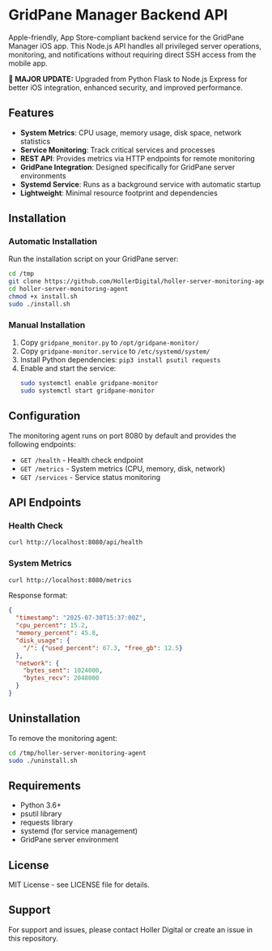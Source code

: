 # GridPane Manager Backend API

Apple-friendly, App Store-compliant backend service for the GridPane Manager iOS app. This Node.js API handles all privileged server operations, monitoring, and notifications without requiring direct SSH access from the mobile app.

**🚀 MAJOR UPDATE:** Upgraded from Python Flask to Node.js Express for better iOS integration, enhanced security, and improved performance.

## Features

- **System Metrics**: CPU usage, memory usage, disk space, network statistics
- **Service Monitoring**: Track critical services and processes
- **REST API**: Provides metrics via HTTP endpoints for remote monitoring
- **GridPane Integration**: Designed specifically for GridPane server environments
- **Systemd Service**: Runs as a background service with automatic startup
- **Lightweight**: Minimal resource footprint and dependencies

## Installation

### Automatic Installation

Run the installation script on your GridPane server:

```bash
cd /tmp
git clone https://github.com/HollerDigital/holler-server-monitoring-agent.git
cd holler-server-monitoring-agent
chmod +x install.sh
sudo ./install.sh
```

### Manual Installation

1. Copy `gridpane_monitor.py` to `/opt/gridpane-monitor/`
2. Copy `gridpane-monitor.service` to `/etc/systemd/system/`
3. Install Python dependencies: `pip3 install psutil requests`
4. Enable and start the service:
   ```bash
   sudo systemctl enable gridpane-monitor
   sudo systemctl start gridpane-monitor
   ```

## Configuration

The monitoring agent runs on port 8080 by default and provides the following endpoints:

- `GET /health` - Health check endpoint
- `GET /metrics` - System metrics (CPU, memory, disk, network)
- `GET /services` - Service status monitoring

## API Endpoints

### Health Check
```bash
curl http://localhost:8080/api/health
```

### System Metrics
```bash
curl http://localhost:8080/metrics
```

Response format:
```json
{
  "timestamp": "2025-07-30T15:37:00Z",
  "cpu_percent": 15.2,
  "memory_percent": 45.8,
  "disk_usage": {
    "/": {"used_percent": 67.3, "free_gb": 12.5}
  },
  "network": {
    "bytes_sent": 1024000,
    "bytes_recv": 2048000
  }
}
```

## Uninstallation

To remove the monitoring agent:

```bash
cd /tmp/holler-server-monitoring-agent
sudo ./uninstall.sh
```

## Requirements

- Python 3.6+
- psutil library
- requests library
- systemd (for service management)
- GridPane server environment

## License

MIT License - see LICENSE file for details.

## Support

For support and issues, please contact Holler Digital or create an issue in this repository.
